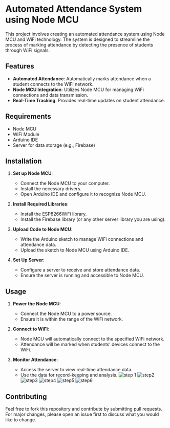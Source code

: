 
# Automated Attendance System using Node MCU

This project involves creating an automated attendance system using Node MCU and WiFi technology. The system is designed to streamline the process of marking attendance by detecting the presence of students through WiFi signals.

## Features

- **Automated Attendance**: Automatically marks attendance when a student connects to the WiFi network.
- **Node MCU Integration**: Utilizes Node MCU for managing WiFi connections and data transmission.
- **Real-Time Tracking**: Provides real-time updates on student attendance.

## Requirements

- Node MCU
- WiFi Module
- Arduino IDE
- Server for data storage (e.g., Firebase)

## Installation

1. **Set up Node MCU**:
   - Connect the Node MCU to your computer.
   - Install the necessary drivers.
   - Open Arduino IDE and configure it to recognize Node MCU.

2. **Install Required Libraries**:
   - Install the ESP8266WiFi library.
   - Install the Firebase library (or any other server library you are using).

3. **Upload Code to Node MCU**:
   - Write the Arduino sketch to manage WiFi connections and attendance data.
   - Upload the sketch to Node MCU using Arduino IDE.

4. **Set Up Server**:
   - Configure a server to receive and store attendance data.
   - Ensure the server is running and accessible to Node MCU.

## Usage

1. **Power the Node MCU**:
   - Connect the Node MCU to a power source.
   - Ensure it is within the range of the WiFi network.

2. **Connect to WiFi**:
   - Node MCU will automatically connect to the specified WiFi network.
   - Attendance will be marked when students’ devices connect to the WiFi.

3. **Monitor Attendance**:
   - Access the server to view real-time attendance data.
   - Use the data for record-keeping and analysis.
![step 1](https://github.com/VanshikaDasari1710/Automated-Attendance-Through-WIFI-by-using-NODE-MCU/assets/100675376/a9476c19-e067-4003-a219-f117aad78b11)
![step2](https://github.com/VanshikaDasari1710/Automated-Attendance-Through-WIFI-by-using-NODE-MCU/assets/100675376/cb6ed46c-ed3e-4b2c-af2d-20d4264ccf49)
![step3](https://github.com/VanshikaDasari1710/Automated-Attendance-Through-WIFI-by-using-NODE-MCU/assets/100675376/fbab37a1-3f49-4f44-9a56-7f89de0ae78e)
![step4](https://github.com/VanshikaDasari1710/Automated-Attendance-Through-WIFI-by-using-NODE-MCU/assets/100675376/ed07b513-3ae1-4b74-b4ad-82e780094257)
![step5](https://github.com/VanshikaDasari1710/Automated-Attendance-Through-WIFI-by-using-NODE-MCU/assets/100675376/3cdc89a9-8fe2-4b6d-983e-495fa60dc7cf)
![step6](https://github.com/VanshikaDasari1710/Automated-Attendance-Through-WIFI-by-using-NODE-MCU/assets/100675376/cba40adb-413f-4234-a391-8da76e020094)




## Contributing

Feel free to fork this repository and contribute by submitting pull requests. For major changes, please open an issue first to discuss what you would like to change.



